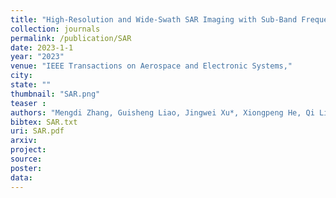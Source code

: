 ```yaml
---
title: "High-Resolution and Wide-Swath SAR Imaging with Sub-Band Frequency Diverse Array"
collection: journals
permalink: /publication/SAR
date: 2023-1-1
year: "2023"
venue: "IEEE Transactions on Aerospace and Electronic Systems,"
city: 
state: ""
thumbnail: "SAR.png"
teaser : 
authors: "Mengdi Zhang, Guisheng Liao, Jingwei Xu*, Xiongpeng He, Qi Liu*, Lan Lan, Shiyin Li"
bibtex: SAR.txt
uri: SAR.pdf
arxiv: 
project: 
source: 
poster: 
data:
---
```

